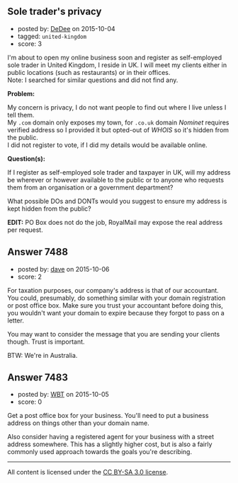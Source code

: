 ## Sole trader's privacy

- posted by: [DeDee](https://stackexchange.com/users/5677641/dedee) on 2015-10-04
- tagged: `united-kingdom`
- score: 3

I'm about to open my online business soon and register as self-employed sole trader in United Kingdom, I reside in UK. I will meet my clients either in public locations (such as restaurants) or in their offices.<br/>
Note: I searched for similar questions and did not find any.

**Problem:**

My concern is privacy, I do not want people to find out where I live unless I tell them.<br/>
My `.com` domain only exposes my town, for `.co.uk` domain _Nominet_ requires verified address so I provided it but opted-out of _WHOIS_ so it's hidden from the public.<br/>
I did not register to vote, if I did my details would be available online.

**Question(s):**

If I register as self-employed sole trader and taxpayer in UK, will my address be wherever or however available to the public or to anyone who requests them from an organisation or a government department?

What possible DOs and DONTs would you suggest to ensure my address is kept hidden from the public?

**EDIT:**
PO Box does not do the job, RoyalMail may expose the real address per request.


## Answer 7488

- posted by: [dave](https://stackexchange.com/users/100828/dave) on 2015-10-06
- score: 2

For taxation purposes, our company's address is that of our accountant. You could, presumably, do something similar with your domain registration or post office box. Make sure you trust your accountant before doing this, you wouldn't want your domain to expire because they forgot to pass on a letter.

You may want to consider the message that you are sending your clients though. Trust is important.

BTW: We're in Australia.


## Answer 7483

- posted by: [WBT](https://stackexchange.com/users/420593/wbt) on 2015-10-05
- score: 0

Get a post office box for your business.  You'll need to put a business address on things other than your domain name. 

Also consider having a registered agent for your business with a street address somewhere.  This has a slightly higher cost, but is also a fairly commonly used approach towards the goals you're describing.



---

All content is licensed under the [CC BY-SA 3.0 license](https://creativecommons.org/licenses/by-sa/3.0/).
